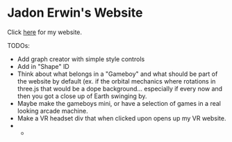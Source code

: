 # Jadon Erwin's Website

Click [here](https://jado66.github.io/site/) for my website.

TODOs:
- Add graph creator with simple style controls
- Add in "Shape" ID
- Think about what belongs in a "Gameboy" and what should be part of the website by default (ex. if the orbital mechanics where rotations in three.js that would be a dope background... especially if every now and then you got a close up of Earth swinging by.
- Maybe make the gameboys mini, or have a selection of games in a real looking arcade machine. 
- Make a VR headset div that when clicked upon opens up my VR website. 
- - 
